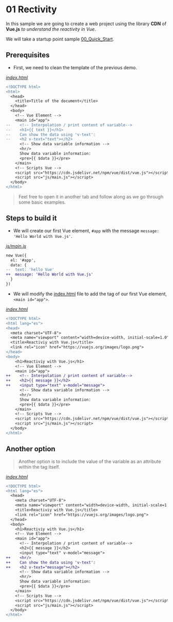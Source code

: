 # 01 Rectivity

In this sample we are going to create a web project using the library **CDN** of **Vue.js** _to understand the reactivity in Vue_.

We will take a startup point sample [00_Quick_Start](../00_Quick_Start/).

## Prerequisites

* First, we need to clean the template of the previous demo.

_[index.html](./index.html)_
```diff
<!DOCTYPE html>
<html>
  <head>
    <title>Title of the document</title>
  </head>
  <body>
    <!-- Vue Element -->  
    <main id="app">
--    <!-- Interpolation / print content of variable-->
--    <h1>{{ text }}</h1>
--    Can show the data using 'v-text':
--    <h2 v-text="text"></h2>
      <!-- Show data variable information -->
      <hr/>
      Show data variable information:
      <pre>{{ $data }}</pre>
    </main>
    <!-- Scripts Vue -->
    <script src="https://cdn.jsdelivr.net/npm/vue/dist/vue.js"></script>
    <script src="js/main.js"></script>
  </body>
</html>
```

> Feel free to open it in another tab and follow along as we go through some basic examples.

## Steps to build it

* We will create our first Vue element, `#app` with the message `message: 'Hello World with Vue.js'`.

_[js/main.js](./js/main.js)_
```diff
new Vue({
  el: '#app',
  data: {
--  text: 'hello Vue'    
++  message: 'Hello World with Vue.js'
  }
})
```

* We will modify the [index.html](./index.html) file to add the tag of our first Vue element, `<main id="app">`.

_[index.html](./index.html)_
```diff
<!DOCTYPE html>
<html lang="es">
<head>
  <meta charset="UTF-8">
  <meta name="viewport" content="width=device-width, initial-scale=1.0">
  <title>Reactiviy with Vue.js</title>
  <link rel="icon" href="https://vuejs.org/images/logo.png">
</head>
<body>
    <h1>Reactiviy with Vue.js</h1>
    <!-- Vue Element -->  
    <main id="app">
++    <!-- Interpolation / print content of variable-->
++    <h2>{{ message }}</h2>
++    <input type="text" v-model="message">
      <!-- Show data variable information -->
      <hr/>
      Show data variable information:
      <pre>{{ $data }}</pre>
    </main>
    <!-- Scripts Vue -->
    <script src="https://cdn.jsdelivr.net/npm/vue/dist/vue.js"></script>
    <script src="js/main.js"></script>
  </body>
</html>
```

## Another option

> Another option is to include the value of the variable as an attribute within the tag itself.

_[index.html](./index.html)_
```diff
<!DOCTYPE html>
<html lang="es">
  <head>
    <meta charset="UTF-8">
    <meta name="viewport" content="width=device-width, initial-scale=1.0">
    <title>Reactiviy with Vue.js</title>
    <link rel="icon" href="https://vuejs.org/images/logo.png">
  </head>
  <body>
    <h1>Reactiviy with Vue.js</h1>
    <!-- Vue Element -->  
    <main id="app">
      <!-- Interpolation / print content of variable-->
      <h2>{{ message }}</h2>
      <input type="text" v-model="message">
++    <hr/>
++    Can show the data using 'v-text':
++    <h2 v-text="message"></h2>
      <!-- Show data variable information -->
      <hr/>
      Show data variable information:
      <pre>{{ $data }}</pre>
    </main>
    <!-- Scripts Vue -->
    <script src="https://cdn.jsdelivr.net/npm/vue/dist/vue.js"></script>
    <script src="js/main.js"></script>
  </body>
</html>
```